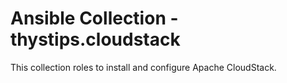 <!--
SPDX-FileCopyrightText: 2024 ThysTips

SPDX-License-Identifier: GPL-3.0-or-later
-->

# Ansible Collection - thystips.cloudstack

This collection roles to install and configure Apache CloudStack.
